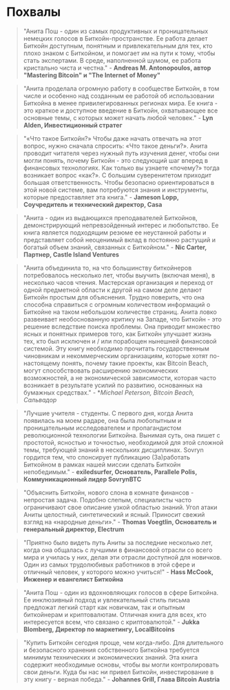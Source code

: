 # Похвалы

> "Анита Пош - один из самых продуктивных и проницательных немецких голосов в Биткойн-пространстве. Ее работа делает Биткойн доступным, понятным и привлекательным для тех, кто плохо знаком с Биткойном, и помогает им на пути к тому, чтобы стать экспертами. В среде, наполненной шумом, ее работа кристально чиста и честна." - **Andreas M. Antonopoulos, автор "Mastering Bitcoin" и "The Internet of Money"**

> "Анита проделала огромную работу в сообществе Биткойн, в том числе и особенно над созданным ее работой об использовании Биткойна в менее привилегированных регионах мира. Ее книга - это краткое и доступное введение в Биткойн, охватывающее все основные темы, с которых может начать любой человек." - **Lyn Alden, Инвестиционный стратег**

> "«Что такое Биткойн?» Чтобы даже начать отвечать на этот вопрос, нужно сначала спросить: «Что такое деньги?». Анита проводит читателя через нужный путь изучения денег, чтобы они могли понять, почему Биткойн - это следующий шаг вперед в финансовых технологиях. Как только вы узнаете «почему?» тогда возникает вопрос «как?». С большим суверенитетом приходит большая ответственность. Чтобы безопасно ориентироваться в этой новой системе, вам потребуются знания и инструменты, которые предоставляет эта книга." - **Jameson Lopp, Соучредитель и технический директор, Casa**

> "Анита - один из выдающихся преподавателей Биткойнов, демонстрирующий непревзойденный интерес и любопытство. Ее книга является подходящим резюме ее неустанной работы и представляет собой неоценимый вклад в постоянно растущий и богатый объем знаний, связанных с Биткойном." - **Nic Carter, Партнер, Castle Island Ventures**

> "Анита объединила то, на что большинству биткойнеров потребовалось несколько лет, чтобы выучить (включая меня), в несколько часов чтения. Мастерская организация и переход от одной предметной области к другой на самом деле делают Биткойн простым для объяснения. Трудно поверить, что она способна справиться с огромным количеством информаций о Биткойне на таком небольшом количестве страниц. Анита ловко развеивает необоснованную критику на Западе, что Биткойн - это решение вследствие поиска проблемы. Она приводит множество ясных и понятных примеров того, как Биткойн улучшает жизнь тех, кто был исключен и / или порабощен нынешней финансовой системой. Эту книгу необходимо прочитать государственным чиновникам и некоммерческим организациям, которые хотят по-настоящему понять, почему такие проекты, как Bitcoin Beach, могут способствовать расширению экономических возможностей, а не экономической зависимости, которая часто возникает в результате усилий по развитию, основанных на бумажных средствах." - **Michael Peterson, Bitcoin Beach, Сальвадор*

> "Лучшие учителя - студенты. С первого дня, когда Анита появилась на моем радаре, она была любопытным и проницательным исследователем и пропагандистом революционной технологии Биткойна. Вынимая суть, она пишет с простотой, ясностью и точностью, необходимой для этой сложной темы, требующей знаний в нескольких дисциплинах. Sovryn гордится тем, что спонсирует публикацию (За)работать Биткойном в рамках нашей миссии сделать Биткойн непобедимым." - **exiledsurfer, Основатель, Parallele Polis, Коммуникационный лидер SovrynBTC**

> "Объяснить Биткойн, нового слона в комнате финансов - непростая задача. Подобно слепым, специалисты часто ограничивают свое описание узкой областью знаний. Угол атаки Аниты целостный, синтетический и ясный. Приносит свежий взгляд на «народные деньги»." - **Thomas Voegtlin, Основатель и генеральный директор, Electrum**

> "Приятно было видеть путь Аниты за последние несколько лет, когда она общалась с лучшими в финансовой отрасли со всего мира и училась у них, делая эти отрасли доступной для новичков. Один из самых трудолюбивых работников в этой сфере и отличный человек, у которого можно учиться!" - **Hass McCook, Инженер и евангелист Биткойна**

> "Анита Пош - один из вдохновляющих голосов в сфере Биткойна. Ее инклюзивный подход и увлекательный стиль письма предложат легкий старт как новичкам, так и опытным биткойнерам и криптовалютам. Отличная книга для всех, кто интересуется всем, что связано с криптовалютой." - **Jukka Blomberg, Директор по маркетингу, LocalBitcoins**

> "Купить Биткойн сегодня проще, чем когда-либо. Для длительного и безопасного хранения собственного Биткойна требуется минимум технических и экономических знаний. Эта книга содержит необходимые основы, чтобы вы могли контролировать свои деньги. Куда бы нас ни привел Биткойн, инвестирование в эту книгу - верная победа." - **Johannes Grill, Глава Bitcoin Austria**


